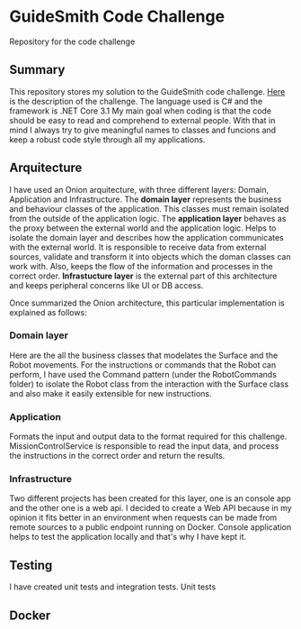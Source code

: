 # GuideSmith Code Challenge
Repository for the code challenge

## Summary
This repository stores my solution to the GuideSmith code challenge.
[Here](https://github.com/guidesmiths/interview-code-challenges/blob/master/.NET/martian-robots/instructions.md) is the description of the challenge.
The language used is C# and the framework is .NET Core 3.1
My main goal when coding is that the code should be easy to read and comprehend to external people. With that in mind I always try to give meaningful names to classes and funcions and keep a robust code style through all my applications.


## Arquitecture
I have used an Onion arquitecture, with three different layers: Domain, Application and Infrastructure.
The **domain layer** represents the business and behaviour classes of the application. This classes must remain isolated from the outside of the application logic.
The **application layer** behaves as the proxy between the external world and the application logic. Helps to isolate the domain layer and describes how the application communicates with the external world. It is responsible to receive data from external sources, validate and transform it into objects which the doman classes can work with. 
Also, keeps the flow of the information and processes in the correct order.
**Infrastucture layer** is the external part of this architecture and keeps peripheral concerns like UI or DB access.

Once summarized the Onion architecture, this particular implementation is explained as follows:

### Domain layer
Here are the all the business classes that modelates the Surface and the Robot movements.
For the instructions or commands that the Robot can perform, I have used the Command pattern (under the RobotCommands folder) to isolate the Robot class from the interaction with the Surface class and also make it easily extensible for new instructions.
### Application
Formats the input and output data to the format required for this challenge.
MissionControlService is responsible to read the input data, and process the instructions in the correct order and return the results.
### Infrastructure
Two different projects has been created for this layer, one is an console app and the other one is a web api. I decided to create a Web API because in my opinion it fits better in an environment when requests can be made from remote sources to a public endpoint running on Docker.
Console application helps to test the application locally and that's why I have kept it.
## Testing
I have created unit tests and integration tests.
Unit tests 
## Docker
